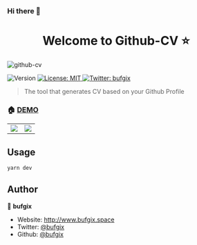 ### Hi there 👋

<!--
**ykizilirmak/ykizilirmak** is a ✨ _special_ ✨ repository because its `README.md` (this file) appears on your GitHub profile.

Here are some ideas to get you started:

- 🔭 I’m currently working on ...
- 🌱 I’m currently learning ...
- 👯 I’m looking to collaborate on ...
- 🤔 I’m looking for help with ...
- 💬 Ask me about ...
- 📫 How to reach me: ...
- 😄 Pronouns: ...
- ⚡ Fun fact: ...
-->
<h1 align="center">Welcome to Github-CV ⭐</h1>

![github-cv](https://socialify.git.ci/bufgix/github-cv/image?description=1&font=Raleway&forks=1&language=1&owner=1&pulls=1&stargazers=1&theme=Dark)
<p>
  <img alt="Version" src="https://img.shields.io/badge/version-1.0.0-blue.svg?cacheSeconds=2592000" />
  <a href="#" target="_blank">
    <img alt="License: MIT" src="https://img.shields.io/badge/License-MIT-yellow.svg" />
  </a>
  <a href="https://twitter.com/bufgix" target="_blank">
    <img alt="Twitter: bufgix" src="https://img.shields.io/twitter/follow/bufgix.svg?style=social" />
  </a>
</p>

> The tool that generates CV based on your Github Profile

### 🏠 [DEMO](https://github-cv.now.sh/)

|   	|   	|
|---	|---	|
 ![](https://user-images.githubusercontent.com/22038798/74594363-86ef8b80-5046-11ea-9da7-5a670510a1b1.png) |  ![](https://user-images.githubusercontent.com/22038798/74594117-d08aa700-5043-11ea-8407-de19db66c8bd.png) 







## Usage

```sh
yarn dev
```

## Author

👤 **bufgix**

* Website: http://www.bufgix.space
* Twitter: [@bufgix](https://twitter.com/bufgix)
* Github: [@bufgix](https://github.com/bufgix)
